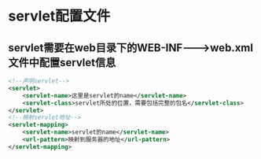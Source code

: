 # servlet配置文件

## servlet需要在web目录下的WEB-INF--->web.xml文件中配置servlet信息

```xml
<!--声明servlet-->
<servlet>
	<servlet-name>这里是servlet的name</servlet-name>
	<servlet-class>servlet所处的位置，需要包括完整的包名</servlet-class>
</servlet>
<!--映射servlet地址-->
<servlet-mapping>
	<servlet-name>servlet的name</servlet-name>
	<url-pattern>映射到服务器的地址</url-pattern>
</servlet-mapping>
```

